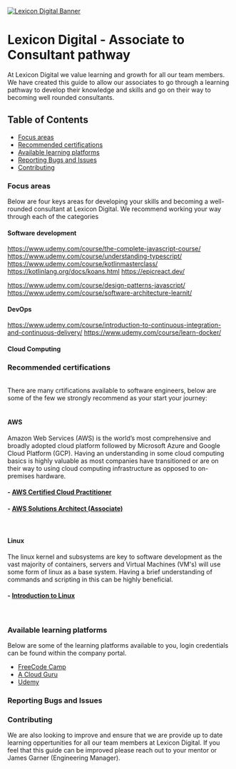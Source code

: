 [![Lexicon Digital Banner](https://lh5.googleusercontent.com/VKjxyIK_vWFyBeyOLIUs7ekUBjFJw2Eb9NaiaKNLXVfZ4FAFzomTYO2FGTNh4eMSMiQP96J36wcDTt0Q16KNmZI=w16383)](https://sites.google.com/lexicondigital.com.au/portal/home)

# Lexicon Digital - Associate to Consultant pathway

At Lexicon Digital we value learning and growth for all our team members. We have created this guide to allow our associates to go through a learning pathway to develop their knowledge and skills and go on their way to becoming well rounded consultants.

## Table of Contents

- [Focus areas](#focus-areas)
- [Recommended certifications](#certifications)
- [Available learning platforms](#learning-platforms)
- [Reporting Bugs and Issues](#reporting-issues)
- [Contributing](#contributing)

### Focus areas

Below are four keys areas for developing your skills and becoming a well-rounded consultant at Lexicon Digital. We recommend working your way through each of the categories

#### Software development
https://www.udemy.com/course/the-complete-javascript-course/
https://www.udemy.com/course/understanding-typescript/
https://www.udemy.com/course/kotlinmasterclass/
https://kotlinlang.org/docs/koans.html
https://epicreact.dev/ 

https://www.udemy.com/course/design-patterns-javascript/
https://www.udemy.com/course/software-architecture-learnit/

#### DevOps
https://www.udemy.com/course/introduction-to-continuous-integration-and-continuous-delivery/
https://www.udemy.com/course/learn-docker/

#### Cloud Computing

#### 


### Recommended certifications
<br/>
There are many crtifications available to software engineers, below are some of the few we strongly recommend as your start your journey:
<br/>
<br/>

#### **AWS**

Amazon Web Services (AWS) is the world’s most comprehensive and broadly adopted cloud platform followed by Microsoft Azure and Google Cloud Platform (GCP). Having an understanding in some cloud computing basics is highly valuable as most companies have transitioned or are on their way to using cloud computing infrastructure as opposed to on-premises hardware.
####  - [AWS Certified Cloud Practitioner](https://aws.amazon.com/certification/certified-cloud-practitioner/)

#### - [AWS Solutions Architect (Associate)](https://aws.amazon.com/certification/certified-solutions-architect-associate/)
<br/>

#### **Linux**

The linux kernel and subsystems are key to software development as the vast majority of containers, servers and Virtual Machines (VM's) will use some form of linux as a base system. Having a brief understanding of commands and scripting in this can be highly beneficial. 
#### - [Introduction to Linux](https://training.linuxfoundation.org/training/introduction-to-linux/)
<br/>

### Available learning platforms

Below are some of the learning platforms available to you, login credentials can be found within the company portal.

- [FreeCode Camp](https://aws.amazon.com/certification/certified-cloud-practitioner/)
- [A Cloud Guru](https://aws.amazon.com/certification/certified-cloud-practitioner/)
- [Udemy](https://aws.amazon.com/certification/certified-cloud-practitioner/)

### Reporting Bugs and Issues


### Contributing

We are also looking to improve and ensure that we are provide up to date learning oppertunities for all our team members at Lexicon Digital. If you feel that this guide can be improved please reach out to your mentor or James Garner (Engineering Manager).